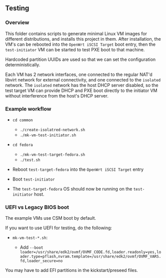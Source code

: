 ## Testing

### Overview

This folder contains scripts to generate minimal Linux VM images
for different distributions, and installs this project in them.
After installation, the VM's can be rebooted into the
`OpenWrt iSCSI Target` boot entry, then the `test-initiator` VM
can be started to test PXE boot to that machine.

Hardcoded partition UUIDs are used so that we can set the configuration
deterministically.

Each VM has 2 network interfaces, one connected to the regular NAT'd
libvirt network for external connectivity, and one connected to the
`isolated` network. The `isolated` network has the host DHCP server
disabled, so the test target VM can provide DHCP and PXE boot directly
to the initiator VM without interference from the host's DHCP server.

### Example workflow

* `cd common`
  * `./create-isolatred-network.sh`
  * `./mk-vm-test-initiator.sh`

* `cd fedora`
  * `./mk-vm-test-target-fedora.sh`
  * `./test.sh`

* Reboot `test-target-fedora` into the `OpenWrt iSCSI Target` entry

* Boot `test-initiator`

* The `test-target-fedora` OS should now be running on the `test-initiator`
  host.


### UEFI vs Legacy BIOS boot

The example VMs use CSM boot by default.

If you want to use UEFI for testing, do the following:

* `mk-vm-test-*.sh`: 

  * Add `--boot loader=/usr/share/edk2/ovmf/OVMF_CODE.fd,loader.readonly=yes,loader.type=pflash,nvram.template=/usr/share/edk2/ovmf/OVMF_VARS.fd,loader_secure=no`

You may have to add EFI partitions in the kickstart/preseed files.
